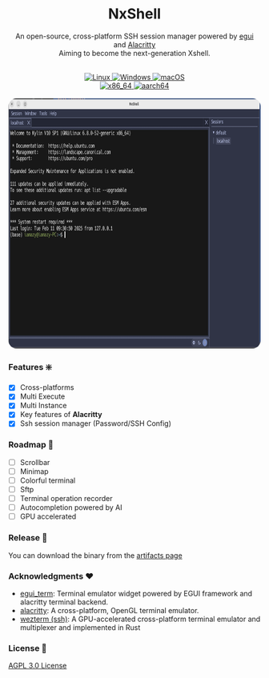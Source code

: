 <div align="center">
  <div align="center">
</div>
	<h1 align="center">NxShell</h1>
	<p align="center">
An open-source, cross-platform SSH session manager powered by <a href="https://github.com/emilk/egui">egui</a> and <a href="https://github.com/alacritty/alacritty">Alacritty</a> <br/> Aiming to become the next-generation Xshell.    </p>
    <br />
    <div>
      <a href="https://github.com/iamazy/nxshell/releases">
        <img alt="Linux" src="https://img.shields.io/badge/-Linux-yellow?style=flat-square&logo=linux&logoColor=black&color=orange" />
      </a>
      <a href="https://github.com/iamazy/nxshell/releases">
        <img alt="Windows" src="https://img.shields.io/badge/-Windows-blue?style=flat-square&logo=windows&logoColor=white" />
      </a>
      <a href="https://github.com/iamazy/nxshell/releases">
        <img alt="macOS" src="https://img.shields.io/badge/-macOS-black?style=flat-square&logo=apple&logoColor=white" />
      </a>
     <br/>
     <a href="https://github.com/iamazy/nxshell/releases">
        <img alt="x86_64" src="https://img.shields.io/badge/-x86_64-green?style=flat-square&color=green" />
      </a>
     <a href="https://github.com/iamazy/nxshell/releases">
        <img alt="aarch64" src="https://img.shields.io/badge/-aarch64-blue?style=flat-square&color=yellow" />
     </a>
    </div>
    <br />
</div>

<div align="center">
    <img src="nxshell/assets/imgs/screenshot.png" alt="nxshell" height="500" style="border-radius: 16px;" />
</div>

### Features ❇️

- [x] Cross-platforms
- [x] Multi Execute
- [x] Multi Instance
- [x] Key features of **Alacritty**
- [x] Ssh session manager (Password/SSH Config)

### Roadmap 🏁

- [ ] Scrollbar
- [ ] Minimap
- [ ] Colorful terminal
- [ ] Sftp
- [ ] Terminal operation recorder
- [ ] Autocompletion powered by AI
- [ ] GPU accelerated

### Release 🦀

You can download the binary from the [artifacts page](https://github.com/iamazy/nxshell/actions)

### Acknowledgments ❤️

- [egui_term](https://github.com/Harzu/egui_term): Terminal emulator widget powered by EGUI framework and alacritty
  terminal backend.
- [alacritty](https://github.com/alacritty/alacritty): A cross-platform, OpenGL terminal emulator.
- [wezterm (ssh)](https://github.com/wezterm/wezterm): A GPU-accelerated cross-platform terminal emulator and
  multiplexer and implemented in Rust

### License 🚨

<a href="./LICENSE">AGPL 3.0 License</a>
